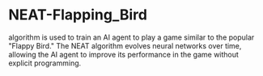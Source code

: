 # NEAT-Flapping_Bird
 algorithm is used to train an AI agent to play a game similar to the popular "Flappy Bird." The NEAT algorithm evolves neural networks over time, allowing the AI agent to improve its performance in the game without explicit programming.
